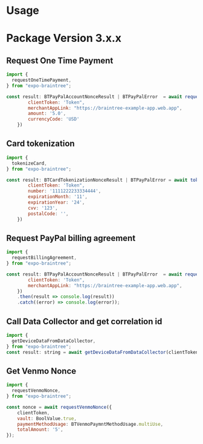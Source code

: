 # Usage
# Package Version 3.x.x
## Request One Time Payment

```javascript
import {
  requestOneTimePayment,
} from "expo-braintree";

const result: BTPayPalAccountNonceResult | BTPayPalError  = await requestOneTimePayment({
        clientToken: 'Token",
        merchantAppLink: "https://braintree-example-app.web.app",
        amount: '5.0',
        currencyCode: 'USD'
    })

```

## Card tokenization
```javascript
import {
  tokenizeCard,
} from "expo-braintree";

const result: BTCardTokenizationNonceResult | BTPayPalError = await tokenizeCard({
        clientToken: 'Token",
        number: '1111222233334444',
        expirationMonth: '11',
        expirationYear: '24',
        cvv: '123',
        postalCode: '',
    })

```

## Request PayPal billing agreement
```javascript
import {
  requestBillingAgreement,
} from "expo-braintree";

const result: BTPayPalAccountNonceResult | BTPayPalError  = await requestBillingAgreement({
        clientToken: 'Token",
        merchantAppLink: "https://braintree-example-app.web.app",
    })
    .then(result => console.log(result))
    .catch((error) => console.log(error));
```
## Call Data Collector and get correlation id
```javascript
import {
  getDeviceDataFromDataCollector,
} from "expo-braintree";
const result: string = await getDeviceDataFromDataCollector(clientToken)
```

## Get Venmo Nonce
```javascript
import {
  requestVenmoNonce,
} from "expo-braintree";

const nonce = await requestVenmoNonce({
    clientToken,
    vault: BoolValue.true,
    paymentMethodUsage: BTVenmoPaymntMethodUsage.multiUse,
    totalAmount: '5',
});
```
